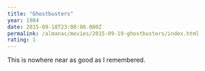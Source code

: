 ```yaml
---
title: "Ghostbusters"
year: 1984
date: 2015-09-18T23:00:00.000Z
permalink: /almanac/movies/2015-09-19-ghostbusters/index.html
rating: 1
---
```


This is nowhere near as good as I remembered.
